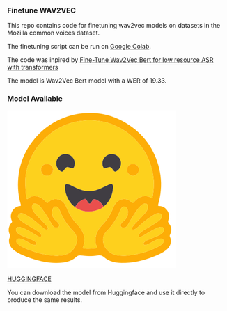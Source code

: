 ### Finetune WAV2VEC

This repo contains code for finetuning wav2vec models on datasets in the Mozilla common voices dataset.

The finetuning script can be run on [Google Colab](wav2vec/notebook/Fine_Tune_W2V2_BERT_on_CV7_Luganda.ipynb).

The code was inpired by [Fine-Tune Wav2Vec Bert for low resource ASR with transformers](https://huggingface.co/blog/fine-tune-w2v2-bert)

The model is Wav2Vec Bert model with a WER of 19.33.

### Model Available

![Drag Racing](img/HF.svg)

[HUGGINGFACE](https://huggingface.co/dmusingu/w2v-bert-2.0-luganda-CV-train-validation-7.0)

You can download the model from Huggingface and use it directly to produce the same results.